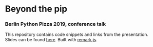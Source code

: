 # Beyond the pip
### Berlin Python Pizza 2019, conference talk

This repository contains code snippets and links from the presentation.
Slides can be found [here](https://speakerdeck.com/danielacraciun/beyond-the-pip). Built with [remark.js](https://remarkjs.com/).

